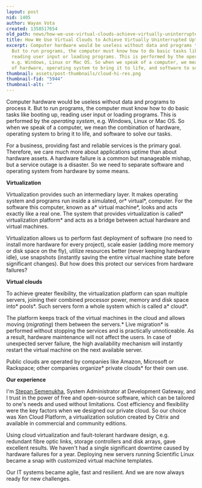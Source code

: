 ```yaml
---
layout: post
nid: 1405
author: Wayan Vota
created: 1358517654
old_path: news/how-we-use-virtual-clouds-achieve-virtually-uninterrupted-uptime
title: How We Use Virtual Clouds to Achieve Virtually Uninterrupted Uptime
excerpt: Computer hardware would be useless without data and programs to process it.
  But to run programs, the computer must know how to do basic tasks like booting up,
  reading user input or loading programs. This is performed by the operating system,
  e.g. Windows, Linux or Mac OS. So when we speak of a computer, we mean the combination
  of hardware, operating system to bring it to life, and software to solve our tasks.
thumbnail: assets/post-thumbnails/cloud-hi-res.png
thumbnail-fid: "5944"
thumbnail-alt: ""
---
```


Computer hardware would be useless without data and programs to process it. But to run programs, the computer must know how to do basic tasks like booting up, reading user input or loading programs. This is performed by the *operating system*, e.g. Windows, Linux or Mac OS. So when we speak of a computer, we mean the combination of hardware, operating system to bring it to life, and software to solve our tasks.

For a business, providing fast and reliable services is the primary goal. Therefore, we care much more about applications uptime than about hardware assets. A hardware failure is a common but manageable mishap, but a service outage is a disaster. So we need to separate software and operating system from hardware by some means.

**Virtualization**

Virtualization provides such an intermediary layer. It makes operating system and programs run inside a simulated, or* virtual*, computer. For the software this computer, known as a* virtual machine*, looks and acts exactly like a real one. The system that provides virtualization is called* virtualization platform* and acts as a bridge between actual hardware and virtual machines.

Virtualization allows us to perform fast deployment of software (no need to install more hardware for every project), scale easier (adding more memory or disk space on the fly), utilize resources better (never keeping hardware idle), use snapshots (instantly saving the entire virtual machine state before significant changes). But how does this protect our services from hardware failures?

**Virtual clouds**

To achieve greater flexibility, the virtualization platform can span multiple servers, joining their combined processor power, memory and disk space into* pools*. Such servers form a whole system which is called a* cloud*.

The platform keeps track of the virtual machines in the cloud and allows moving (*migrating*) them between the servers.* Live migration* is performed without stopping the services and is practically unnoticeable. As a result, hardware maintenance will not affect the users. In case of unexpected server failure, the high availability mechanism will instantly restart the virtual machine on the next available server.

Public clouds are operated by companies like Amazon, Microsoft or Rackspace; other companies organize* private clouds* for their own use.

**Our experience**

I'm [Stepan Semenukha](http://www.linkedin.com/in/stepansemenukha), System Administrator at Development Gateway, and I trust in the power of free and open-source software, which can be tailored to one's needs and used without limitations. Cost efficiency and flexibility were the key factors when we designed our private cloud. So our choice was Xen Cloud Platform, a virtualization solution created by Citrix and available in commercial and community editions.

Using cloud virtualization and fault-tolerant hardware design, e.g. redundant fibre optic links, storage controllers and disk arrays, gave excellent results. We haven't had a single significant downtime caused by hardware failures for a year. Deploying new servers running Scientific Linux became a snap with customized virtual machine templates.

Our IT systems became agile, fast and resilient. And we are now always ready for new challenges.
